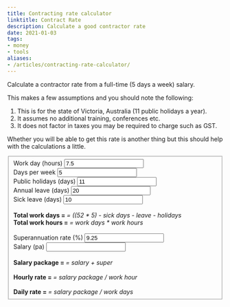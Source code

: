```yaml
---
title: Contracting rate calculator
linktitle: Contract Rate
description: Calculate a good contractor rate
date: 2021-01-03
tags:
- money
- tools
aliases:
- /articles/contracting-rate-calculator/
---
```


Calculate a contractor rate from a full-time (5 days a week) salary.

<!--more-->

This makes a few assumptions and you should note the following:

1. This is for the state of Victoria, Australia (11 public holidays a year).
2. It assumes no additional training, conferences etc.
3. It does not factor in taxes you may be required to charge such as GST.

Whether you will be able to get this rate is another thing but this should help
with the calculations a little.

<form id="contracting-calculator">
<fieldset class="aligned">
<label>Work day (hours)</label>
<input class="param" type="number" id="hours" value="7.5" min="1"></input>
<br>
<label>Days per week</label>
<input class="param" type="number" id="days" value="5" min="1"></input>
<br>
<label>Public holidays (days)</label>
<input class="param" type="number" id="holidays" value="11" min="0"></input>
<br>
<label>Annual leave (days)</label>
<input class="param" type="number" id="leave" value="20" min="0"></input>
<br>
<label>Sick leave (days)</label>
<input class="param" type="number" id="sickLeave" value="10" min="0"></input>
<br>
<br>
<strong>Total work days = <span id="workDays"></span></strong> <em>= ((52 * 5) - sick days - leave - holidays</em>
<br>
<strong>Total work hours = <span id="workHours"></span></strong> <em>= work days * work hours</em>
<br>
<br>
<label>Superannuation rate (%)</label>
<input class="param" type="number" id="superRate" value="9.25" min="0"></input>
<br>
<label>Salary (pa)</label>
<input class="param" type="number" id="salary" value="" min="0"></input>
<br>
<br>
<strong>Salary package = <span id="totalSalary"></span></strong> <em>= salary + super</em>
<br>
<br>
<strong>Hourly rate = <span id="hourlyRate"></span></strong> <em>= salary package / work hour</em>
<br>
<br>
<strong>Daily rate = <span id="dailyRate"></span></strong> <em>= salary package / work days</em>
</fieldset>
</form>

